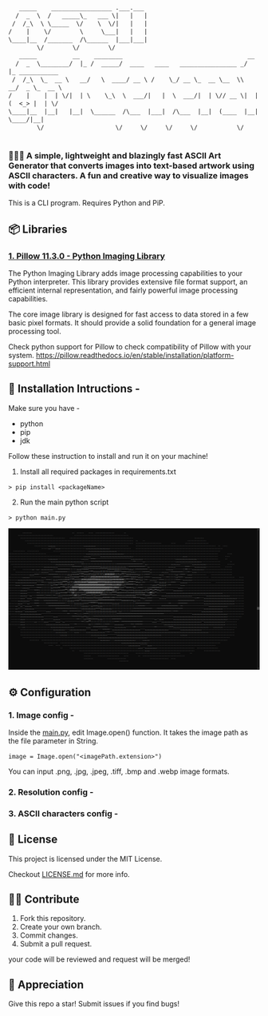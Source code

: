 ```
   _____    _________________ .___.___                                              
  /  _  \  /   _____\_   ___ \|   |   |                                             
 /  /_\  \ \_____  \/    \  \/|   |   |                                             
/    |    \/        \     \___|   |   |                                             
\____|__  /_______  /\______  |___|___|                                             
        \/        \/        \/                                                      
   _____          __    ________                                   __               
  /  _  \________/  |_ /  _____/  ____   ____   ________________ _/  |_ ___________ 
 /  /_\  \_  __ \   __/   \  ____/ __ \ /    \_/ __ \_  __ \__  \\   __/  _ \_  __ \
/    |    |  | \/|  | \    \_\  \  ___/|   |  \  ___/|  | \// __ \|  |(  <_> |  | \/
\____|__  |__|   |__|  \______  /\___  |___|  /\___  |__|  (____  |__| \____/|__|   
        \/                    \/     \/     \/     \/           \/                  
                                                                
```               

### 👩🏻‍💻 A simple, lightweight and blazingly fast ASCII Art Generator that converts images into text-based artwork using ASCII characters. A fun and creative way to visualize images with code!

This is a CLI program. Requires Python and PiP.

## 📦 Libraries 

### [1. Pillow 11.3.0 - Python Imaging Library](https://pillow.readthedocs.io/en/stable/)

The Python Imaging Library adds image processing capabilities to your Python interpreter. This library provides extensive file format support, an efficient internal representation, and fairly powerful image processing capabilities.

The core image library is designed for fast access to data stored in a few basic pixel formats. It should provide a solid foundation for a general image processing tool.

Check python support for Pillow to check compatibility of Pillow with your system. https://pillow.readthedocs.io/en/stable/installation/platform-support.html

## 📄 Installation Intructions -

Make sure you have - 

- python
- pip
- jdk

Follow these instruction to install and run it on your machine!

1. Install all required packages in requirements.txt
~~~
> pip install <packageName>
~~~
2. Run the main python script
~~~
> python main.py
~~~ 

![Galaxy](image.png)

## ⚙ Configuration

### 1. Image config -

Inside the [main.py](https://github.com/prathmesh-ka-github/ASCII-ArtGenerator/blob/main/main.py), edit Image.open() function. It takes the image path as the file parameter in String.
~~~
image = Image.open("<imagePath.extension>")
~~~
You can input .png, .jpg, .jpeg, .tiff, .bmp and .webp image formats.

### 2. Resolution config -

### 3. ASCII characters config -

## 📝 License
This project is licensed under the MIT License.

Checkout [LICENSE.md](https://github.com/prathmesh-ka-github/ASCII-ArtGenerator/blob/main/LICENSE) for more info.

## 🤝🏻 Contribute
1. Fork this repository.
1. Create your own branch.
1. Commit changes.
1. Submit a pull request.

your code will be reviewed and request will be merged!

## 💛 Appreciation
Give this repo a star! Submit issues if you find bugs! 
